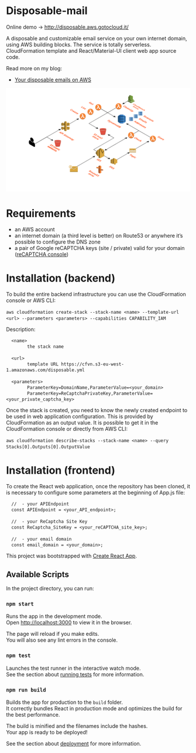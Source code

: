 # Disposable-mail

Online demo -> http://disposable.aws.gotocloud.it/

A disposable and customizable email service on your own internet domain, using AWS building blocks. The service is totally serverless.
CloudFormation template and React/Material-UI client web app source code.

Read more on my blog:

   - [Your disposable emails on AWS](https://www.vittorionardone.it/en/2020/01/10/your-disposable-emails-on-aws/) 

![Architecture](aws/AWS_architecture.png?raw=true "Architecture")

# Requirements

   - an AWS account
   - an internet domain (a third level is better) on Route53 or anywhere it’s possible to configure the DNS zone
   - a pair of Google reCAPTCHA keys (site / private) valid for your domain ([reCAPTCHA console](https://www.google.com/recaptcha/admin))

# Installation (backend)

To build the entire backend infrastructure you can use the CloudFormation console or AWS CLI:

`aws cloudformation create-stack --stack-name <name> --template-url <url> --parameters <parameters> --capabilities CAPABILITY_IAM`

Description:

      <name>
            the stack name 
            
      <url> 
            template URL https://cfvn.s3-eu-west-1.amazonaws.com/disposable.yml
            
      <parameters>
            ParameterKey=DomainName,ParameterValue=<your_domain>  
            ParameterKey=ReCaptchaPrivateKey,ParameterValue=<your_private_captcha_key>

Once the stack is created, you need to know the newly created endpoint to be used in web application configuration. 
This is provided by CloudFormation as an output value. It is possible to get it in the CloudFormation console or directly from AWS CLI:

`aws cloudformation describe-stacks --stack-name <name> --query Stacks[0].Outputs[0].OutputValue`


# Installation (frontend)

To create the React web application, once the repository has been cloned, it is necessary to configure some parameters at the beginning of App.js file:

      //  - your APIEndpoint
      const APIEndpoint = <your_API_endpoint>; 

      //  - your ReCaptcha Site Key
      const ReCaptcha_SiteKey = <your_reCAPTCHA_site_key>;  
 
      //  - your email domain 
      const email_domain = <your_domain>;

This project was bootstrapped with [Create React App](https://github.com/facebook/create-react-app).

## Available Scripts

In the project directory, you can run:

### `npm start`

Runs the app in the development mode.<br />
Open [http://localhost:3000](http://localhost:3000) to view it in the browser.

The page will reload if you make edits.<br />
You will also see any lint errors in the console.

### `npm test`

Launches the test runner in the interactive watch mode.<br />
See the section about [running tests](https://facebook.github.io/create-react-app/docs/running-tests) for more information.

### `npm run build`

Builds the app for production to the `build` folder.<br />
It correctly bundles React in production mode and optimizes the build for the best performance.

The build is minified and the filenames include the hashes.<br />
Your app is ready to be deployed!

See the section about [deployment](https://facebook.github.io/create-react-app/docs/deployment) for more information.


